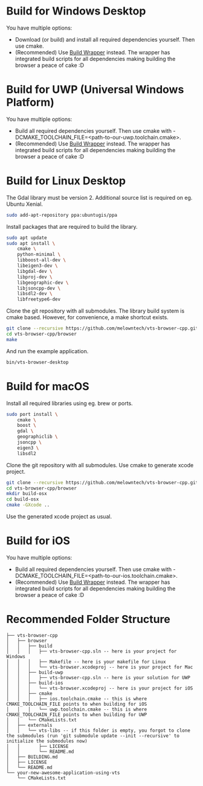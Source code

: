
# Build for Windows Desktop

You have multiple options:

 - Download (or build) and install all required dependencies yourself.
   Then use cmake.
 - (Recommended) Use [Build Wrapper](https://github.com/melowntech/vts-browser-cpp-build-wrapper) instead.
   The wrapper has integrated build scripts for all dependencies making building the browser a peace of cake :D

# Build for UWP (Universal Windows Platform)

You have multiple options:

 - Build all required dependencies yourself.
   Then use cmake with -DCMAKE_TOOLCHAIN_FILE=\<path-to-our-uwp.toolchain.cmake\>.
 - (Recommended) Use [Build Wrapper](https://github.com/melowntech/vts-browser-cpp-build-wrapper) instead.
   The wrapper has integrated build scripts for all dependencies making building the browser a peace of cake :D

# Build for Linux Desktop

The Gdal library must be version 2. Additional source list is required on eg. Ubuntu Xenial.

```bash
sudo add-apt-repository ppa:ubuntugis/ppa
```

Install packages that are required to build the library.

```bash
sudo apt update
sudo apt install \
    cmake \
    python-minimal \
    libboost-all-dev \
    libeigen3-dev \
    libgdal-dev \
    libproj-dev \
    libgeographic-dev \
    libjsoncpp-dev \
    libsdl2-dev \
    libfreetype6-dev
```

Clone the git repository with all submodules.
The library build system is cmake based.
However, for convenience, a make shortcut exists.

```bash
git clone --recursive https://github.com/melowntech/vts-browser-cpp.git
cd vts-browser-cpp/browser
make
```

And run the example application.

```bash
bin/vts-browser-desktop
```

# Build for macOS

Install all required libraries using eg. brew or ports.

```bash
sudo port install \
    cmake \
    boost \
    gdal \
    geographiclib \
    jsoncpp \
    eigen3 \
    libsdl2
```

Clone the git repository with all submodules.
Use cmake to generate xcode project.

```bash
git clone --recursive https://github.com/melowntech/vts-browser-cpp.git
cd vts-browser-cpp/browser
mkdir build-osx
cd build-osx
cmake -GXcode ..
```

Use the generated xcode project as usual.

# Build for iOS

You have multiple options:

 - Build all required dependencies yourself.
   Then use cmake with -DCMAKE_TOOLCHAIN_FILE=\<path-to-our-ios.toolchain.cmake\>.
 - (Recommended) Use [Build Wrapper](https://github.com/melowntech/vts-browser-cpp-build-wrapper) instead.
   The wrapper has integrated build scripts for all dependencies making building the browser a peace of cake :D

# Recommended Folder Structure

```
├── vts-browser-cpp
│   ├── browser
│   │   ├── build
│   │   │   ├── vts-browser-cpp.sln -- here is your project for Windows
│   │   │   ├── Makefile -- here is your makefile for Linux
│   │   │   └── vts-browser.xcodeproj -- here is your project for Mac
│   │   ├── build-uwp
│   │   │   ├── vts-browser-cpp.sln -- here is your solution for UWP
│   │   ├── build-ios
│   │   │   └── vts-browser.xcodeproj -- here is your project for iOS
│   │   ├── cmake
│   │   │   ├── ios.toolchain.cmake -- this is where CMAKE_TOOLCHAIN_FILE points to when building for iOS
│   │   │   └── uwp.toolchain.cmake -- this is where CMAKE_TOOLCHAIN_FILE points to when building for UWP
│   │   └── CMakeLists.txt
│   ├── externals
│   │   └── vts-libs -- if this folder is empty, you forgot to clone the submodules (run 'git submodule update --init --recursive' to initialize the submodules now)
│   │       ├── LICENSE
│   │       └── README.md
│   ├── BUILDING.md
│   ├── LICENSE
│   └── README.md
└── your-new-awesome-application-using-vts
    └── CMakeLists.txt
```



